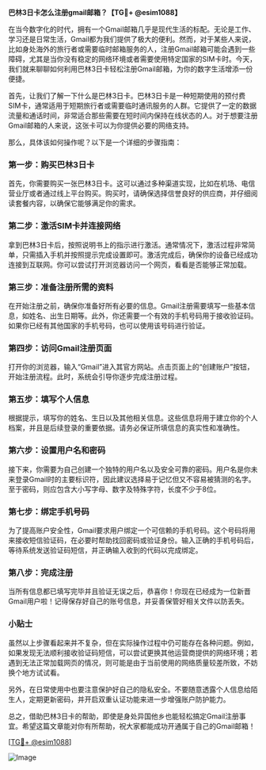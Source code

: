 **巴林3日卡怎么注册gmail邮箱？【TG💪+ @esim1088】**

在当今数字化的时代，拥有一个Gmail邮箱几乎是现代生活的标配。无论是工作、学习还是日常生活，Gmail都为我们提供了极大的便利。然而，对于某些人来说，比如身处海外的旅行者或需要临时邮箱服务的人，注册Gmail邮箱可能会遇到一些障碍，尤其是当你没有稳定的网络环境或者需要使用特定国家的SIM卡时。今天，我们就来聊聊如何利用巴林3日卡轻松注册Gmail邮箱，为你的数字生活增添一份便捷。

首先，让我们了解一下什么是巴林3日卡。巴林3日卡是一种短期使用的预付费SIM卡，通常适用于短期旅行者或需要临时通讯服务的人群。它提供了一定的数据流量和通话时间，非常适合那些需要在短时间内保持在线状态的人。对于想要注册Gmail邮箱的人来说，这张卡可以为你提供必要的网络支持。

那么，具体该如何操作呢？以下是一个详细的步骤指南：

### 第一步：购买巴林3日卡

首先，你需要购买一张巴林3日卡。这可以通过多种渠道实现，比如在机场、电信营业厅或者通过线上平台购买。购买时，请确保选择信誉良好的供应商，并仔细阅读套餐内容，以确保它能够满足你的需求。

### 第二步：激活SIM卡并连接网络

拿到巴林3日卡后，按照说明书上的指示进行激活。通常情况下，激活过程非常简单，只需插入手机并按照提示完成设置即可。激活完成后，确保你的设备已经成功连接到互联网。你可以尝试打开浏览器访问一个网页，看看是否能够正常加载。

### 第三步：准备注册所需的资料

在开始注册之前，确保你准备好所有必要的信息。Gmail注册需要填写一些基本信息，如姓名、出生日期等。此外，你还需要一个有效的手机号码用于接收验证码。如果你已经有其他国家的手机号码，也可以使用该号码进行验证。

### 第四步：访问Gmail注册页面

打开你的浏览器，输入“Gmail”进入其官方网站。点击页面上的“创建账户”按钮，开始注册流程。此时，系统会引导你逐步完成注册过程。

### 第五步：填写个人信息

根据提示，填写你的姓名、生日以及其他相关信息。这些信息将用于建立你的个人档案，并且是后续登录的重要依据。请务必保证所填信息的真实性和准确性。

### 第六步：设置用户名和密码

接下来，你需要为自己创建一个独特的用户名以及安全可靠的密码。用户名是你未来登录Gmail时的主要标识符，因此建议选择易于记忆但又不容易被猜测的名字。至于密码，则应包含大小写字母、数字及特殊字符，长度不少于8位。

### 第七步：绑定手机号码

为了提高账户安全性，Gmail要求用户绑定一个可信赖的手机号码。这个号码将用来接收短信验证码，在必要时帮助找回密码或验证身份。输入正确的手机号码后，等待系统发送验证码短信，并正确输入收到的代码以完成绑定。

### 第八步：完成注册

当所有信息都已填写完毕并且验证无误之后，恭喜你！你现在已经成为一位新晋Gmail用户啦！记得保存好自己的账号信息，并妥善保管好相关文件以防丢失。

### 小贴士

虽然以上步骤看起来并不复杂，但在实际操作过程中仍可能存在各种问题。例如，如果发现无法顺利接收验证码短信，可以尝试更换其他运营商提供的网络环境；若遇到无法正常加载网页的情况，则可能是由于当前使用的网络质量较差所致，不妨换个地方试试看。

另外，在日常使用中也要注意保护好自己的隐私安全。不要随意透露个人信息给陌生人，定期更新密码，并开启双重认证功能来进一步增强账户防护能力。

总之，借助巴林3日卡的帮助，即使是身处异国他乡也能轻松搞定Gmail注册事宜。希望这篇文章能对你有所帮助，祝大家都能成功开通属于自己的Gmail邮箱！

[[TG💪+ @esim1088](https://t.me/s/esim1088)]  

![Image](https://i.postimg.cc/4NQfJmqS/Snipaste-2025-05-13-00-14-12.png)